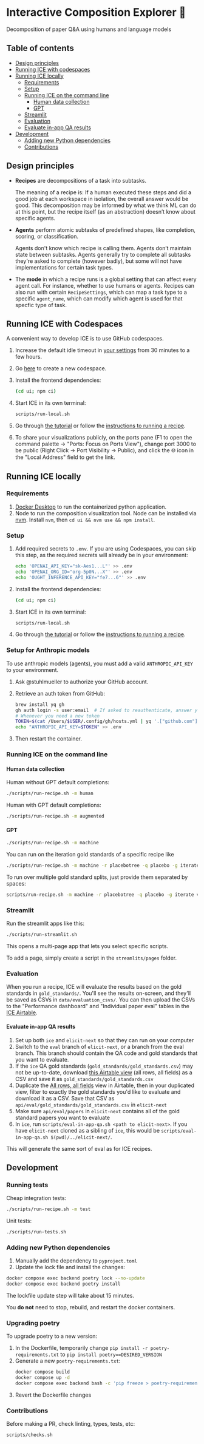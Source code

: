 # Interactive Composition Explorer 🧊

Decomposition of paper Q&A using humans and language models

## Table of contents

- [Design principles](#design-principles)
- [Running ICE with codespaces](#running-ice-with-codespaces)
- [Running ICE locally](#running-ice-locally)
  - [Requirements](#requirements)
  - [Setup](#setup)
  - [Running ICE on the command line](#running-ice-on-the-command-line)
    - [Human data collection](#human-data-collection)
    - [GPT](#gpt)
  - [Streamlit](#streamlit)
  - [Evaluation](#evaluation)
  - [Evaluate in-app QA results](#evaluate-in-app-qa-results)
- [Development](#development)
  - [Adding new Python dependencies](#adding-new-python-dependencies)
  - [Contributions](#contributions)

## Design principles

- **Recipes** are decompositions of a task into subtasks.

  The meaning of a recipe is: If a human executed these steps and did a good job at each workspace in isolation, the overall answer would be good. This decomposition may be informed by what we think ML can do at this point, but the recipe itself (as an abstraction) doesn’t know about specific agents.

- **Agents** perform atomic subtasks of predefined shapes, like completion, scoring, or classification.

  Agents don't know which recipe is calling them. Agents don’t maintain state between subtasks. Agents generally try to complete all subtasks they're asked to complete (however badly), but some will not have implementations for certain task types.

- The **mode** in which a recipe runs is a global setting that can affect every agent call. For instance, whether to use humans or agents. Recipes can also run with certain `RecipeSettings`, which can map a task type to a specific `agent_name`, which can modify which agent is used for that specfic type of task.

## Running ICE with Codespaces

A convenient way to develop ICE is to use GitHub codespaces.

1. Increase the default idle timeout in [your settings](https://github.com/settings/codespaces#default-idle-timeout-header) from 30 minutes to a few hours.
1. Go [here](https://github.com/oughtinc/ice9/codespaces) to create a new codespace.
1. Install the frontend dependencies:

   ```sh
   (cd ui; npm ci)
   ```

1. Start ICE in its own terminal:

   ```sh
   scripts/run-local.sh
   ```

1. Go through [the tutorial](https://oughtinc.github.io/ice9/) or follow the [instructions to running a recipe](#running-ice-on-the-command-line).

1. To share your visualizations publicly, on the ports pane (F1 to open the command palette -> "Ports: Focus on Ports View"), change port 3000 to be public (Right Click -> Port Visibility -> Public), and click the 🌐 icon in the "Local Address" field to get the link.

## Running ICE locally

### Requirements

1. [Docker Desktop](https://www.docker.com/products/docker-desktop/) to run the containerized python application.
2. Node to run the composition visualization tool. Node can be installed via [nvm](https://github.com/nvm-sh/nvm). Install `nvm`, then `cd ui && nvm use && npm install`.

### Setup

1. Add required secrets to `.env`. If you are using Codespaces, you can skip this step, as the required secrets will already be in your environment:

   ```sh
   echo 'OPENAI_API_KEY="sk-Aes1...L"' >> .env
   echo 'OPENAI_ORG_ID="org-5p0N...X"' >> .env
   echo 'OUGHT_INFERENCE_API_KEY="fe7...6"' >> .env
   ```

1. Install the frontend dependencies:

   ```sh
   (cd ui; npm ci)
   ```

1. Start ICE in its own terminal:

   ```sh
   scripts/run-local.sh
   ```

1. Go through [the tutorial](https://oughtinc.github.io/ice9/) or follow the [instructions to running a recipe](#running-ice-on-the-command-line).

### Setup for Anthropic models

To use anthropic models (agents), you must add a valid `ANTHROPIC_API_KEY` to your environment.

1. Ask @stuhlmueller to authorize your GitHub account.

2. Retrieve an auth token from GitHub:

   ```sh
   brew install yq gh
   gh auth login -s user:email  # If asked to reauthenticate, answer yes
   # Whenever you need a new token
   TOKEN=$(cat /Users/$USER/.config/gh/hosts.yml | yq '.["github.com"] | (.user + ":" + .oauth_token)' | tr -d '\n' | base64)
   echo "ANTHROPIC_API_KEY=$TOKEN" >> .env
   ```

3. Then restart the container.

### Running ICE on the command line

#### Human data collection

Human without GPT default completions:

```sh
./scripts/run-recipe.sh -m human
```

Human with GPT default completions:

```sh
./scripts/run-recipe.sh -m augmented
```

#### GPT

```sh
./scripts/run-recipe.sh -m machine
```

You can run on the iteration gold standards of a specific recipe like

```sh
./scripts/run-recipe.sh -m machine -r placebotree -q placebo -g iterate
```

To run over multiple gold standard splits, just provide them separated by spaces:

```sh
scripts/run-recipe.sh -m machine -r placebotree -q placebo -g iterate validation
```

### Streamlit

Run the streamlit apps like this:

```sh
./scripts/run-streamlit.sh
```

This opens a multi-page app that lets you select specific scripts.

To add a page, simply create a script in the `streamlits/pages` folder.

### Evaluation

When you run a recipe, ICE will evaluate the results based on the gold standards in `gold_standards/`. You'll see the results on-screen, and they'll be saved as CSVs in `data/evaluation_csvs/`. You can then upload the CSVs to the "Performance dashboard" and "Individual paper eval" tables in the [ICE Airtable](https://airtable.com/app4Fo26j2vGYufCe/tblkFq839UrBrj9P9/viwDkUqYMQtDAl773?blocks=hide).

#### Evaluate in-app QA results

1. Set up both `ice` and `elicit-next` so that they can run on your computer
2. Switch to the `eval` branch of `elicit-next`, or a branch from the eval branch. This branch should contain the QA code and gold standards that you want to evaluate.
3. If the `ice` QA gold standards (`gold_standards/gold_standards.csv`) may not be up-to-date, download [this Airtable view](https://airtable.com/app4Fo26j2vGYufCe/tbl0JN0LFtDi5SrS5/viws799VwN4AXMNii?blocks=hide) (all rows, all fields) as a CSV and save it as `gold_standards/gold_standards.csv`
4. Duplicate the [All rows, all fields](https://airtable.com/app4Fo26j2vGYufCe/tbl0JN0LFtDi5SrS5/viws799VwN4AXMNii?blocks=hide) view in Airtable, then in your duplicated view, filter to exactly the gold standards you'd like to evaluate and download it as a CSV. Save that CSV as `api/eval/gold_standards/gold_standards.csv` in `elicit-next`
5. Make sure `api/eval/papers` in `elicit-next` contains all of the gold standard papers you want to evaluate
6. In `ice`, run `scripts/eval-in-app-qa.sh <path to elicit-next>`. If you have `elicit-next` cloned as a sibling of `ice`, this would be `scripts/eval-in-app-qa.sh $(pwd)/../elicit-next/`.

This will generate the same sort of eval as for ICE recipes.

## Development

### Running tests

Cheap integration tests:

```sh
./scripts/run-recipe.sh -m test
```

Unit tests:

```sh
./scripts/run-tests.sh
```

### Adding new Python dependencies

1. Manually add the dependency to `pyproject.toml`
2. Update the lock file and install the changes:

```sh
docker compose exec backend poetry lock --no-update
docker compose exec backend poetry install
```

The lockfile update step will take about 15 minutes.

You **do not** need to stop, rebuild, and restart the docker containers.

### Upgrading poetry

To upgrade poetry to a new version:

1. In the Dockerfile, temporarily change `pip install -r poetry-requirements.txt` to `pip install poetry==DESIRED_VERSION`
2. Generate a new `poetry-requirements.txt`:
   ```sh
   docker compose build
   docker compose up -d
   docker compose exec backend bash -c 'pip freeze > poetry-requirements.txt'
   ```
3. Revert the Dockerfile changes

### Contributions

Before making a PR, check linting, types, tests, etc:

```sh
scripts/checks.sh
```
